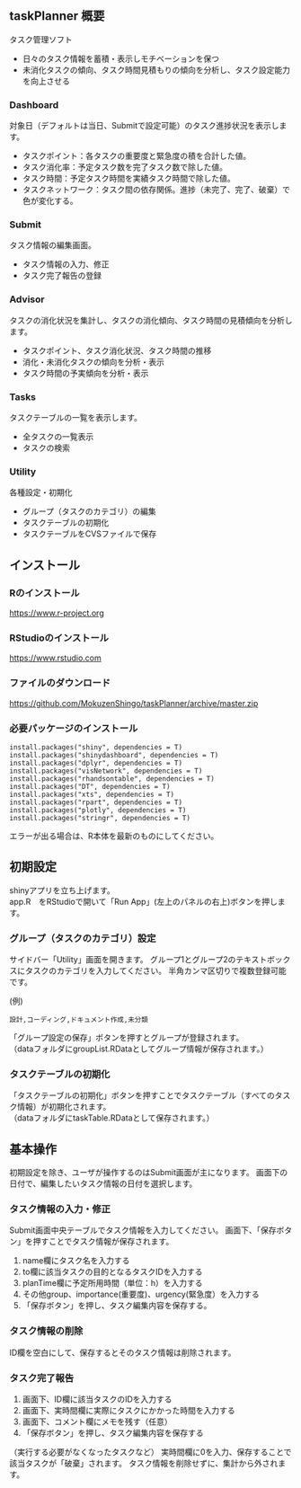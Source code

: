## taskPlanner 概要
タスク管理ソフト
* 日々のタスク情報を蓄積・表示しモチベーションを保つ
* 未消化タスクの傾向、タスク時間見積もりの傾向を分析し、タスク設定能力を向上させる

### Dashboard
対象日（デフォルトは当日、Submitで設定可能）のタスク進捗状況を表示します。
* タスクポイント：各タスクの重要度と緊急度の積を合計した値。
* タスク消化率：予定タスク数を完了タスク数で除した値。
* タスク時間：予定タスク時間を実績タスク時間で除した値。
* タスクネットワーク：タスク間の依存関係。進捗（未完了、完了、破棄）で色が変化する。

### Submit
タスク情報の編集画面。
* タスク情報の入力、修正
* タスク完了報告の登録

### Advisor
タスクの消化状況を集計し、タスクの消化傾向、タスク時間の見積傾向を分析します。
* タスクポイント、タスク消化状況、タスク時間の推移
* 消化・未消化タスクの傾向を分析・表示
* タスク時間の予実傾向を分析・表示

### Tasks
タスクテーブルの一覧を表示します。
* 全タスクの一覧表示
* タスクの検索

### Utility
各種設定・初期化
* グループ（タスクのカテゴリ）の編集
* タスクテーブルの初期化
* タスクテーブルをCVSファイルで保存

## インストール

### Rのインストール
https://www.r-project.org

### RStudioのインストール
https://www.rstudio.com

### ファイルのダウンロード
https://github.com/MokuzenShingo/taskPlanner/archive/master.zip

### 必要パッケージのインストール

```{r}
install.packages("shiny", dependencies = T)
install.packages("shinydashboard", dependencies = T)
install.packages("dplyr", dependencies = T)
install.packages("visNetwork", dependencies = T)
install.packages("rhandsontable", dependencies = T)
install.packages("DT", dependencies = T)
install.packages("xts", dependencies = T)
install.packages("rpart", dependencies = T)
install.packages("plotly", dependencies = T)
install.packages("stringr", dependencies = T)
```
エラーが出る場合は、R本体を最新のものにしてください。

## 初期設定
shinyアプリを立ち上げます。  
app.R　をRStudioで開いて「Run App」(左上のパネルの右上)ボタンを押します。

### グループ（タスクのカテゴリ）設定
サイドバー「Utility」画面を開きます。
グループ1とグループ2のテキストボックスにタスクのカテゴリを入力してください。
半角カンマ区切りで複数登録可能です。  

(例)
```
設計,コーディング,ドキュメント作成,未分類
```
「グループ設定の保存」ボタンを押すとグループが登録されます。  
（dataフォルダにgroupList.RDataとしてグループ情報が保存されます。）

### タスクテーブルの初期化
「タスクテーブルの初期化」ボタンを押すことでタスクテーブル（すべてのタスク情報）が初期化されます。  
（dataフォルダにtaskTable.RDataとして保存されます。）

## 基本操作
初期設定を除き、ユーザが操作するのはSubmit画面が主になります。
画面下の日付で、編集したいタスク情報の日付を選択します。

### タスク情報の入力・修正
Submit画面中央テーブルでタスク情報を入力してください。
画面下、「保存ボタン」を押すことでタスク情報が保存されます。
1. name欄にタスク名を入力する
2. to欄に該当タスクの目的となるタスクIDを入力する
3. planTime欄に予定所用時間（単位：h）を入力する
4. その他group、importance(重要度)、urgency(緊急度）を入力する
5. 「保存ボタン」を押し、タスク編集内容を保存する。

### タスク情報の削除
ID欄を空白にして、保存するとそのタスク情報は削除されます。

### タスク完了報告

1. 画面下、ID欄に該当タスクのIDを入力する
2. 画面下、実時間欄に実際にタスクにかかった時間を入力する
3. 画面下、コメント欄にメモを残す（任意）
4. 「保存ボタン」を押し、タスク編集内容を保存する

（実行する必要がなくなったタスクなど）
実時間欄に0を入力、保存することで該当タスクが「破棄」されます。
タスク情報を削除せずに、集計から外されます。
